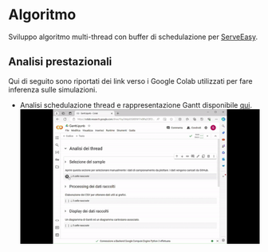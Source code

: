 # Algoritmo 
Sviluppo algoritmo multi-thread con buffer di schedulazione per [ServeEasy](https://github.com/giorgio-hash/ServeEasy).
## Analisi prestazionali

Qui di seguito sono riportati dei link verso i Google Colab utilizzati per fare inferenza sulle simulazioni.
- Analisi schedulazione thread e rappresentazione Gantt disponibile [qui](https://colab.research.google.com/drive/1hyGN4p6SS00ENY7n0lPa2CBTDqbqRAC_?usp=sharing).
  ![immagine Grantt Colab](./media/gif1.gif)
